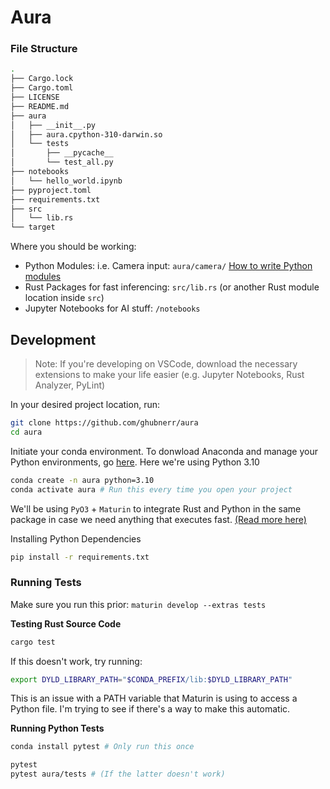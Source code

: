 # Aura
### File Structure
```bash
.
├── Cargo.lock
├── Cargo.toml
├── LICENSE
├── README.md
├── aura
│   ├── __init__.py
│   ├── aura.cpython-310-darwin.so
│   └── tests
│       ├── __pycache__
│       └── test_all.py
├── notebooks
│   └── hello_world.ipynb
├── pyproject.toml
├── requirements.txt
├── src
│   └── lib.rs
└── target
```
Where you should be working:
- Python Modules: i.e. Camera input: `aura/camera/` [How to write Python modules](https://arc.net/l/quote/tmyndbro)
- Rust Packages for fast inferencing: `src/lib.rs` (or another Rust module location inside `src`)
- Jupyter Notebooks for AI stuff: `/notebooks`

## Development

> Note: If you're developing on VSCode, download the necessary extensions to make your life easier (e.g. Jupyter Notebooks, Rust Analyzer, PyLint)

In your desired project location, run: 

```bash
git clone https://github.com/ghubnerr/aura
cd aura
```

Initiate your conda environment. To donwload Anaconda and manage your Python environments, go [here](https://www.anaconda.com/download). Here we're using Python 3.10

```bash
conda create -n aura python=3.10
conda activate aura # Run this every time you open your project
```

We'll be using `PyO3` + `Maturin` to integrate Rust and Python in the same package in case we need anything that executes fast. [(Read more here)](https://medium.com/@MatthieuL49/a-mixed-rust-python-project-24491e2af424)

Installing Python Dependencies

```bash
pip install -r requirements.txt
```

### Running Tests

Make sure you run this prior:
`maturin develop --extras tests`

<b>Testing Rust Source Code</b>

```bash
cargo test
```

If this doesn't work, try running:

```bash
export DYLD_LIBRARY_PATH="$CONDA_PREFIX/lib:$DYLD_LIBRARY_PATH"
```

This is an issue with a PATH variable that Maturin is using to access a Python file. I'm trying to see if there's a way to make this automatic.
<br/>

<b>Running Python Tests</b>

```bash
conda install pytest # Only run this once
```

```bash
pytest
pytest aura/tests # (If the latter doesn't work)
```
